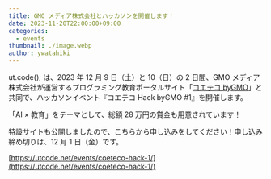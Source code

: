 ```yaml
---
title: GMO メディア株式会社とハッカソンを開催します！
date: 2023-11-20T22:00:00+09:00
categories:
  - events
thumbnail: ./image.webp
author: ywatahiki
---
```


ut.code(); は、2023 年 12 月 9 日（土）と 10（日）の 2 日間、GMO メディア株式会社が運営するプログラミング教育ポータルサイト「[コエテコ byGMO](https://coeteco.jp/)」と共同で、ハッカソンイベント『コエテコ Hack byGMO #1』を開催します。

「AI × 教育」をテーマとして、総額 28 万円の賞金も用意されています！

特設サイトも公開しましたので、こちらから申し込みをしてください！申し込み締め切りは、12 月 1 日（金）です。

[https://utcode.net/events/coeteco-hack-1/](https://utcode.net/events/coeteco-hack-1/)
